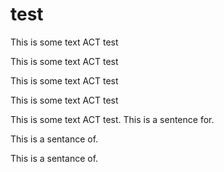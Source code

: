 # test

This is some text ACT test

This is some text ACT test

This is some text ACT test

This is some text ACT test

This is some text ACT test. This is a sentence for.

This is a sentance of.

This is a sentance of.

